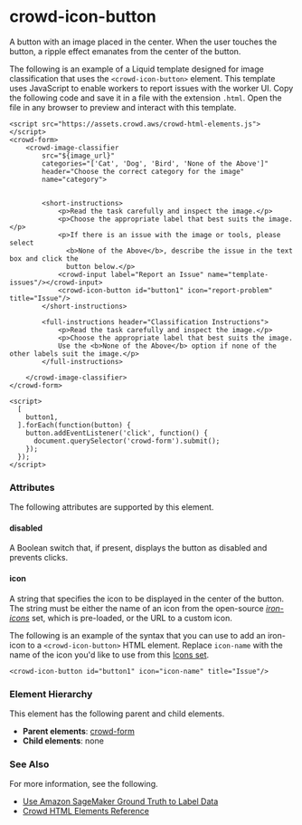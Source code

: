 # crowd\-icon\-button<a name="sms-ui-template-crowd-icon-button"></a>

A button with an image placed in the center\. When the user touches the button, a ripple effect emanates from the center of the button\.

The following is an example of a Liquid template designed for image classification that uses the `<crowd-icon-button>` element\. This template uses JavaScript to enable workers to report issues with the worker UI\. Copy the following code and save it in a file with the extension `.html`\. Open the file in any browser to preview and interact with this template\. 

```
<script src="https://assets.crowd.aws/crowd-html-elements.js"></script>
<crowd-form>
    <crowd-image-classifier 
        src="${image_url}"
        categories="['Cat', 'Dog', 'Bird', 'None of the Above']"
        header="Choose the correct category for the image"
        name="category">


        <short-instructions>
            <p>Read the task carefully and inspect the image.</p>
            <p>Choose the appropriate label that best suits the image.</p>
            <p>If there is an issue with the image or tools, please select
              <b>None of the Above</b>, describe the issue in the text box and click the 
              button below.</p>
            <crowd-input label="Report an Issue" name="template-issues"/></crowd-input>
            <crowd-icon-button id="button1" icon="report-problem" title="Issue"/>
        </short-instructions>
        
        <full-instructions header="Classification Instructions">
            <p>Read the task carefully and inspect the image.</p>
            <p>Choose the appropriate label that best suits the image. 
            Use the <b>None of the Above</b> option if none of the other labels suit the image.</p>
        </full-instructions>

    </crowd-image-classifier>
</crowd-form>

<script>
  [
    button1,
  ].forEach(function(button) {
    button.addEventListener('click', function() {
      document.querySelector('crowd-form').submit();
    });
  });
</script>
```

### Attributes<a name="icon-button-attributes"></a>

The following attributes are supported by this element\.

#### disabled<a name="icon-button-attributes-disabled"></a>

A Boolean switch that, if present, displays the button as disabled and prevents clicks\.

#### icon<a name="icon-button-attributes-icon"></a>

A string that specifies the icon to be displayed in the center of the button\. The string must be either the name of an icon from the open\-source *[iron\-icons](https://github.com/PolymerElements/iron-icons)* set, which is pre\-loaded, or the URL to a custom icon\.

The following is an example of the syntax that you can use to add an iron\-icon to a `<crowd-icon-button>` HTML element\. Replace `icon-name` with the name of the icon you'd like to use from this [Icons set](https://www.webcomponents.org/element/@polymer/iron-icons/demo/demo/index.html)\. 

```
<crowd-icon-button id="button1" icon="icon-name" title="Issue"/>
```

### Element Hierarchy<a name="icon-button-element-hierarchy"></a>

This element has the following parent and child elements\.
+ **Parent elements**: [crowd\-form](sms-ui-template-crowd-form.md)
+ **Child elements**: none

### See Also<a name="icon-button-see-also"></a>

For more information, see the following\.
+ [Use Amazon SageMaker Ground Truth to Label Data](sms.md)
+ [Crowd HTML Elements Reference](sms-ui-template-reference.md)